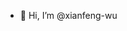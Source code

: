 - 👋 Hi, I’m @xianfeng-wu


<!---
xianfeng-wu/xianfeng-wu is a ✨ special ✨ repository because its `README.md` (this file) appears on your GitHub profile.
You can click the Preview link to take a look at your changes.
--->
